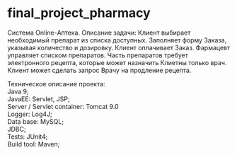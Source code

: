 # final_project_pharmacy
Система Online-Аптека. 
Описание задачи: Клиент выбирает необходимый препарат из списка доступных. Заполняет форму Заказа, указывая количество и дозировку. Клиент оплачивает Заказ. Фармацевт управляет списком препаратов. Часть препаратов требует электронного рецепта, которые может назначить Клиетны только врач. Клиент может сделать запрос Врачу на продление рецепта. 

Техническое описание проекта: </br>
Java 9; </br>
JavaEE: Servlet, JSP; </br>
Server / Servlet container: Tomcat 9.0 </br>
Logger: Log4J; </br>
Data base: MySQL; </br>
JDBC; </br>
Tests: JUnit4; </br>
Build tool: Maven;
